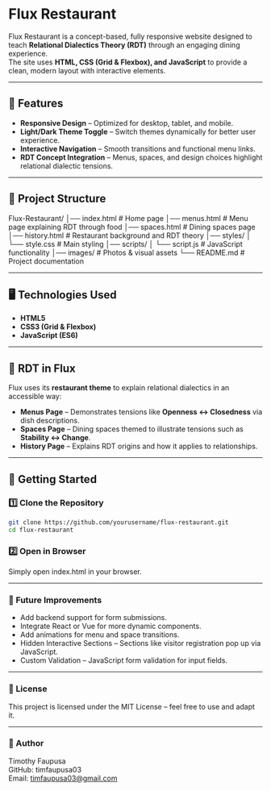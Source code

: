 # Flux Restaurant

Flux Restaurant is a concept-based, fully responsive website designed to teach **Relational Dialectics Theory (RDT)** through an engaging dining experience.  
The site uses **HTML, CSS (Grid & Flexbox), and JavaScript** to provide a clean, modern layout with interactive elements.  

---

## 🌟 Features
- **Responsive Design** – Optimized for desktop, tablet, and mobile.
- **Light/Dark Theme Toggle** – Switch themes dynamically for better user experience.
- **Interactive Navigation** – Smooth transitions and functional menu links.
- **RDT Concept Integration** – Menus, spaces, and design choices highlight relational dialectic tensions.

---

## 📂 Project Structure
Flux-Restaurant/
│── index.html # Home page
│── menus.html # Menu page explaining RDT through food
│── spaces.html # Dining spaces page
│── history.html # Restaurant background and RDT theory
│── styles/
│ └── style.css # Main styling
│── scripts/
│ └── script.js # JavaScript functionality
│── images/ # Photos & visual assets
└── README.md # Project documentation

---

## 🖥️ Technologies Used
- **HTML5**
- **CSS3 (Grid & Flexbox)**
- **JavaScript (ES6)**

---

## 📖 RDT in Flux
Flux uses its **restaurant theme** to explain relational dialectics in an accessible way:  
- **Menus Page** – Demonstrates tensions like **Openness ↔ Closedness** via dish descriptions.  
- **Spaces Page** – Dining spaces themed to illustrate tensions such as **Stability ↔ Change**.  
- **History Page** – Explains RDT origins and how it applies to relationships.  

---

## 🚀 Getting Started

### 1️⃣ Clone the Repository
```bash
git clone https://github.com/yourusername/flux-restaurant.git
cd flux-restaurant
```

### 2️⃣ Open in Browser
Simply open index.html in your browser.

---

### 📌 Future Improvements
- Add backend support for form submissions.
- Integrate React or Vue for more dynamic components.
- Add animations for menu and space transitions.
- Hidden Interactive Sections – Sections like visitor registration pop up via JavaScript.
- Custom Validation – JavaScript form validation for input fields.

---

### 📜 License
This project is licensed under the MIT License – feel free to use and adapt it.

---

### 👤 Author
Timothy Faupusa  
GitHub: timfaupusa03  
Email: timfaupusa03@gmail.com

